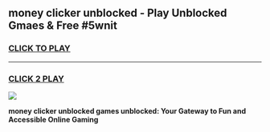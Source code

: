 
## money clicker unblocked - Play Unblocked Gmaes & Free #5wnit
<h3>
<a href="https://news.freeplayer.one?title=money_clicker_unblocked&ref=24F">CLICK TO PLAY</a></h3>
<hr>

<h3>
<a href="https://news.freeplayer.one?title=money_clicker_unblocked&ref=24F">CLICK 2 PLAY</a>
  
</h3>

<a href="https://news.freeplayer.one?title=money_clicker_unblocked&ref=24F/"><img src="https://clearcache.store/games.png"></a>


**money clicker unblocked games unblocked: Your Gateway to Fun and Accessible Online Gaming**
